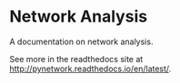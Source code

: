 # Network Analysis

A documentation on network analysis.

See more in the readthedocs site at http://pynetwork.readthedocs.io/en/latest/.

